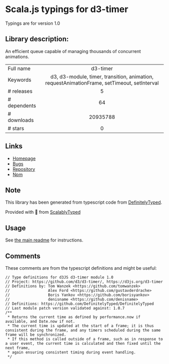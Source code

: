 
# Scala.js typings for d3-timer

Typings are for version 1.0

## Library description:
An efficient queue capable of managing thousands of concurrent animations.

|                    |                 |
| ------------------ | :-------------: |
| Full name          | d3-timer |
| Keywords           | d3, d3-module, timer, transition, animation, requestAnimationFrame, setTimeout, setInterval |
| # releases         | 5 |
| # dependents       | 64 |
| # downloads        | 20935788 |
| # stars            | 0 |

## Links
- [Homepage](https://d3js.org/d3-timer/)
- [Bugs](https://github.com/d3/d3-timer/issues)
- [Repository](https://github.com/d3/d3-timer)
- [Npm](https://www.npmjs.com/package/d3-timer)
    


## Note
This library has been generated from typescript code from [DefinitelyTyped](https://definitelytyped.org).

Provided with :purple_heart: from [ScalablyTyped](https://github.com/oyvindberg/ScalablyTyped)

## Usage
See [the main readme](../../readme.md) for instructions.

## Comments

These comments are from the typescript definitions and might be useful:
```
// Type definitions for d3JS d3-timer module 1.0
// Project: https://github.com/d3/d3-timer/, https://d3js.org/d3-timer
// Definitions by: Tom Wanzek <https://github.com/tomwanzek>
//                 Alex Ford <https://github.com/gustavderdrache>
//                 Boris Yankov <https://github.com/borisyankov>
//                 denisname <https://github.com/denisname>
// Definitions: https://github.com/DefinitelyTyped/DefinitelyTyped
// Last module patch version validated against: 1.0.7
/**
 * Returns the current time as defined by performance.now if available, and Date.now if not.
 * The current time is updated at the start of a frame; it is thus consistent during the frame, and any timers scheduled during the same frame will be synchronized.
 * If this method is called outside of a frame, such as in response to a user event, the current time is calculated and then fixed until the next frame,
 * again ensuring consistent timing during event handling.
 */

```


